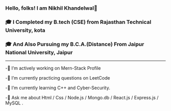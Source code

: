 ### Hello, folks! I am Nikhil Khandelwal👋

###  🎓 I Completed my B.tech (CSE) from Rajasthan Technical University, kota
###  🎓 And Also Pursuing my B.C.A.(Distance) From Jaipur National University, Jaipur
<hr>


 
-🔭 I’m actively working on Mern-Stack Profile

-👯 I’m currently practicing questions on LeetCode

-🌱 I’m currently learning C++ and Cyber-Security.

<!-- -👯 I’m actively looking for a Full-Time Job  -->

-💬 Ask me about  Html / Css / Node.js / Mongo.db / React.js / Express.js / MySQL .

<!---
nikhil-khandelwal006/nikhil-khandelwal006 is a ✨ special ✨ repository because its `README.md` (this file) appears on your GitHub profile.
You can click the Preview link to take a look at your changes.
--->

